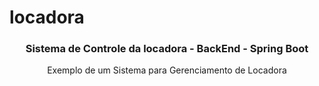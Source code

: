 # locadora

<h3 align="center">
  Sistema de Controle da locadora - BackEnd - Spring Boot
</h3>

<p align="center">Exemplo de um Sistema para Gerenciamento de Locadora</p>